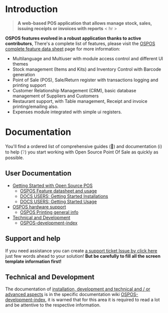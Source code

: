 # Introduction

> **A web-based POS application that allows manage stock, sales, issuing receipts or invoices with reports**
< hr >

**OSPOS features evolved in a robust application thanks to active contributors**, There's a complete list of features, please visit the [OSPOS complete feature data sheet](OSPOS-complete-feature-datasheet) page for more information:

- Multilanguage and Multiuser with module access control and different UI themes
- Stock management (Items and Kits) and Inventory Control with Barcode generation
- Point of Sale (POS), Sale/Return register with transactions logging and printing support
- Customer Relationship Management (CRM), basic database management of Suppliers and Customers
- Restaurant support, with Table management, Receipt and invoice printing/emailing also.
- Expenses module integrated with simple ui registers.

# Documentation

You'll find a ordered list of comprehensive guides (🚀) and documentation (ℹ️) to help (❔) you start working with Open Source Point Of Sale as quickly as possible.

## User Documentation

* [Getting Started with Open Source POS](#)
  * [OSPOS Feature datasheet and usage](OSPOS-complete-feature-datasheet)
  * [DOCS USERS: Getting Started Installations](DOCS-USERS-Getting-Started-installations)
  * [DOCS USERS: Getting Started Usage](DOCS-USERS-Getting-Started-usage)
* [OSPOS hardware support](OSPOS-hardware-supported-datasheet)
  * [OSPOS Printing general info](DOCS-USERS-for-OSPOS-Printing)
* [Technical and Development](#technical-and-development)
  * [OSPOS-development-index](OSPOS-development-index)

## Support and help

If you need assistance you can create [a support ticket Issue by click here](https://github.com/opensourcepos/opensourcepos/issues/new) just few words ahead to your solution! **But be carefully to fill all the screen template information first!**

## Technical and Development

The documentation of [installation, development and technical and / or advanced aspects](OSPOS-development-index) is in the specific documentation wiki [OSPOS-development-index](OSPOS-development-index), it is warned that for this area it is required to read a lot and be attentive to the respective information.
